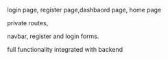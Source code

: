 login page, register page,dashbaord page, home page

private routes,

navbar, register and login forms.

full functionality integrated with backend

